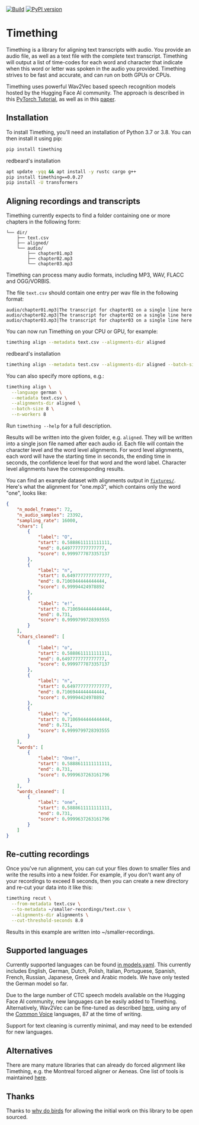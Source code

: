[![Build](https://github.com/feldberlin/timething/workflows/CI/badge.svg)](https://github.com/feldberlin/timething/actions)
[![PyPI version](https://badge.fury.io/py/timething.svg)](https://badge.fury.io/py/timething)

# Timething

Timething is a library for aligning text transcripts with audio. You provide
an audio file, as well as a text file with the complete text transcript.
Timething will output a list of time-codes for each word and character that
indicate when this word or letter was spoken in the audio you provided.
Timething strives to be fast and accurate, and can run on both GPUs or CPUs.

Timething uses powerful Wav2Vec based speech recognition models hosted by the
Hugging Face AI community. The approach is described in this [PyTorch
Tutorial](https://pytorch.org/audio/main/tutorials/forced_alignment_tutorial.html),
as well as in this [paper](https://arxiv.org/abs/2007.09127).

## Installation

To install Timething, you'll need an installation of Python 3.7 or 3.8. You
can then install it using pip:

```bash
pip install timething
```

redbeard's installation
```bash
apt update -yqq && apt install -y rustc cargo g++
pip install timething==0.0.27
pip install -U transformers
```

## Aligning recordings and transcripts

Timething currently expects to find a folder containing one or more chapters
in the following form:


    └── dir/
        ├── text.csv
        ├── aligned/
        └── audio/
            ├── chapter01.mp3
            ├── chapter02.mp3
            └── chapter03.mp3


Timething can process many audio formats, including MP3, WAV, FLACC and
OGG/VORBIS.

The file `text.csv` should contain one entry per wav file in the following
format:

```csv
audio/chapter01.mp3|The transcript for chapter01 on a single line here
audio/chapter02.mp3|The transcript for chapter02 on a single line here
audio/chapter03.mp3|The transcript for chapter03 on a single line here
```

You can now run Timething on your CPU or GPU, for example:

```bash
timething align --metadata text.csv --alignments-dir aligned
```

redbeard's installation
```bash
timething align --metadata test.csv --alignments-dir aligned --batch-size 8 --n-workers 8 --language mandarin
```

You can also specify more options, e.g.:

```bash
timething align \
  --language german \
  --metadata text.csv \
  --alignments-dir aligned \
  --batch-size 8 \
  --n-workers 8
```

Run `timething --help` for a full description.

Results will be written into the given folder, e.g. `aligned`. They will be
written into a single json file named after each audio id. Each file will
contain the character level and the word level alignments. For word level
alignments, each word will have the starting time in seconds, the ending time
in seconds, the confidence level for that word and the word label. Character
level alignments have the corresponding results.

You can find an example dataset with alignments output in
[`fixtures/`](https://github.com/feldberlin/timething/blob/main/fixtures).
Here's what the alignment for "one.mp3", which contains only the word "one",
looks like:

```json
{
    "n_model_frames": 72,
    "n_audio_samples": 23392,
    "sampling_rate": 16000,
    "chars": [
        {
            "label": "O",
            "start": 0.5888611111111111,
            "end": 0.6497777777777777,
            "score": 0.9999777873357137
        },
        {
            "label": "n",
            "start": 0.6497777777777777,
            "end": 0.7106944444444444,
            "score": 0.99994424978892
        },
        {
            "label": "e!",
            "start": 0.7106944444444444,
            "end": 0.731,
            "score": 0.9999799728393555
        }
    ],
    "chars_cleaned": [
        {
            "label": "o",
            "start": 0.5888611111111111,
            "end": 0.6497777777777777,
            "score": 0.9999777873357137
        },
        {
            "label": "n",
            "start": 0.6497777777777777,
            "end": 0.7106944444444444,
            "score": 0.99994424978892
        },
        {
            "label": "e",
            "start": 0.7106944444444444,
            "end": 0.731,
            "score": 0.9999799728393555
        }
    ],
    "words": [
        {
            "label": "One!",
            "start": 0.5888611111111111,
            "end": 0.731,
            "score": 0.9999637263161796
        }
    ],
    "words_cleaned": [
        {
            "label": "one",
            "start": 0.5888611111111111,
            "end": 0.731,
            "score": 0.9999637263161796
        }
    ]
}
```

## Re-cutting recordings

Once you've run alignment, you can cut your files down to smaller files and
write the results into a new folder. For example, if you don't want any of
your recordings to exceed 8 seconds, then you can create a new directory and
re-cut your data into it like this:

```bash
timething recut \
  --from-metadata text.csv \
  --to-metadata ~/smaller-recordings/text.csv \
  --alignments-dir alignments \
  --cut-threshold-seconds 8.0
```

Results in this example are written into ~/smaller-recordings.

## Supported languages

Currently supported languages can be found [in
models.yaml](https://github.com/feldberlin/timething/blob/main/src/timething/models.yaml).
This currently includes English, German, Dutch, Polish, Italian, Portuguese,
Spanish, French, Russian, Japanese, Greek and Arabic models. We have only
tested the German model so far.

Due to the large number of CTC speech models available on the Hugging Face AI
community, new languages can be easily added to Timething. Alternatively,
Wav2Vec can be fine-tuned as described
[here](https://huggingface.co/blog/fine-tune-wav2vec2-english), using any of
the [Common Voice](https://commonvoice.mozilla.org/en/languages) languages, 87
at the time of writing.

Support for text cleaning is currently minimal, and may need to be extended
for new languages.

## Alternatives

There are many mature libraries that can already do forced alignment like
Timething, e.g. the Montreal forced aligner or Aeneas. One list of tools is
maintained [here](https://github.com/pettarin/forced-alignment-tools).

## Thanks

Thanks to [why do birds](http://www.whydobirds.de) for allowing the initial
work on this library to be open sourced.
